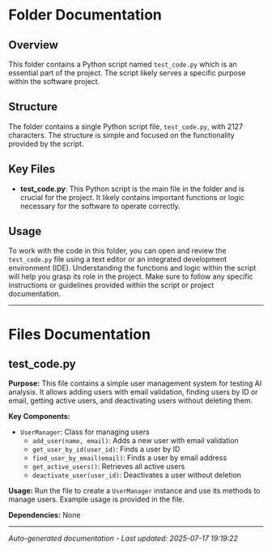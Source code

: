 # Folder Documentation

## Overview
This folder contains a Python script named `test_code.py` which is an essential part of the project. The script likely serves a specific purpose within the software project.

## Structure
The folder contains a single Python script file, `test_code.py`, with 2127 characters. The structure is simple and focused on the functionality provided by the script.

## Key Files
- **test_code.py**: This Python script is the main file in the folder and is crucial for the project. It likely contains important functions or logic necessary for the software to operate correctly.

## Usage
To work with the code in this folder, you can open and review the `test_code.py` file using a text editor or an integrated development environment (IDE). Understanding the functions and logic within the script will help you grasp its role in the project. Make sure to follow any specific instructions or guidelines provided within the script or project documentation.

---

# Files Documentation

## test_code.py

**Purpose:** This file contains a simple user management system for testing AI analysis. It allows adding users with email validation, finding users by ID or email, getting active users, and deactivating users without deleting them.

**Key Components:**
- `UserManager`: Class for managing users
  - `add_user(name, email)`: Adds a new user with email validation
  - `get_user_by_id(user_id)`: Finds a user by ID
  - `find_user_by_email(email)`: Finds a user by email address
  - `get_active_users()`: Retrieves all active users
  - `deactivate_user(user_id)`: Deactivates a user without deletion

**Usage:** Run the file to create a `UserManager` instance and use its methods to manage users. Example usage is provided in the file.

**Dependencies:** None

---
*Auto-generated documentation - Last updated: 2025-07-17 19:19:22*
